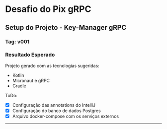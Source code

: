 # Desafio do Pix gRPC

## Setup do Projeto - Key-Manager gRPC

### Tag: v001

### Resultado Esperado

Projeto gerado com as tecnologias sugeridas:

- Kotlin
- Micronaut e gRPC
- Gradle

ToDo:

- [x] Configuração das annotations do IntelliJ
- [x] Configuração do banco de dados Postgres
- [x] Arquivo docker-compose com os serviços externos <!--Adicionado à pasta DockerServicosExternos-->

------

